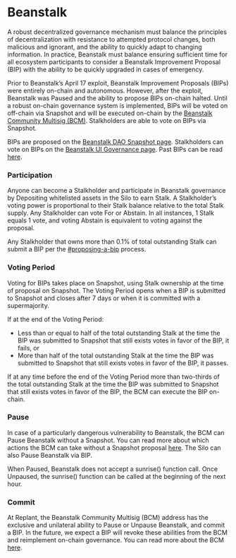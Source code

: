 # Beanstalk

A robust decentralized governance mechanism must balance the principles of decentralization with resistance to attempted protocol changes, both malicious and ignorant, and the ability to quickly adapt to changing information. In practice, Beanstalk must balance ensuring sufficient time for all ecosystem participants to consider a Beanstalk Improvement Proposal (BIP) with the ability to be quickly upgraded in cases of emergency.

Prior to Beanstalk’s April 17 exploit, Beanstalk Improvement Proposals (BIPs) were entirely on-chain and autonomous. However, after the exploit, Beanstalk was Paused and the ability to propose BIPs on-chain halted. Until a robust on-chain governance system is implemented, BIPs will be voted on off-chain via Snapshot and will be executed on-chain by the [Beanstalk Community Multisig (BCM)](bcm-process.md). Stalkholders are able to vote on BIPs via Snapshot.

BIPs are proposed on the [Beanstalk DAO Snapshot page](https://snapshot.org/#/beanstalkdao.eth/). Stalkholders can vote on BIPs on the [Beanstalk UI Governance page](https://app.bean.money/#/governance). Past BIPs can be read [here](https://github.com/BeanstalkFarms/Beanstalk-Governance-Proposals/blob/master/bip/).

### **Participation**

Anyone can become a Stalkholder and participate in Beanstalk governance by Depositing whitelisted assets in the Silo to earn Stalk. A Stalkholder’s voting power is proportional to their Stalk balance relative to the total Stalk supply. Any Stalkholder can vote For or Abstain. In all instances, 1 Stalk equals 1 vote, and voting Abstain is equivalent to voting against the proposal.

Any Stalkholder that owns more than 0.1% of total outstanding Stalk can submit a BIP per the [#proposing-a-bip](bcm-process.md#proposing-a-bip "mention") process.

### **Voting Period**

Voting for BIPs takes place on Snapshot, using Stalk ownership at the time of proposal on Snapshot. The Voting Period opens when a BIP is submitted to Snapshot and closes after 7 days or when it is committed with a supermajority.

If at the end of the Voting Period:

* Less than or equal to half of the total outstanding Stalk at the time the BIP was submitted to Snapshot that still exists votes in favor of the BIP, it fails, or
* More than half of the total outstanding Stalk at the time the BIP was submitted to Snapshot that still exists votes in favor of the BIP, it passes.

If at any time before the end of the Voting Period more than two-thirds of the total outstanding Stalk at the time the BIP was submitted to Snapshot that still exists votes in favor of the BIP, the BCM can execute the BIP on-chain.

### **Pause**

In case of a particularly dangerous vulnerability to Beanstalk, the BCM can Pause Beanstalk without a Snapshot. You can read more about which actions the BCM can take without a Snapshot proposal [here](bcm-process.md#snapshots). The Silo can also Pause Beanstalk via BIP.

When Paused, Beanstalk does not accept a sunrise() function call. Once Unpaused, the sunrise() function can be called at the beginning of the next hour.

### **Commit**

At Replant, the Beanstalk Community Multisig (BCM) address has the exclusive and unilateral ability to Pause or Unpause Beanstalk, and commit a BIP. In the future, we expect a BIP will revoke these abilities from the BCM and reimplement on-chain governance. You can read more about the BCM [here](bcm-process.md).
